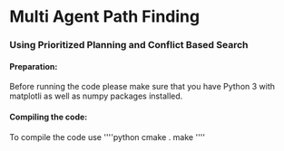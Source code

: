 # Multi Agent Path Finding
### Using Prioritized Planning and Conflict Based Search


#### Preparation:
Before running the code please make sure that you have Python 3 with matplotli as well as numpy packages installed.

#### Compiling the code:
To compile the code use
''''python
cmake .
make
''''
